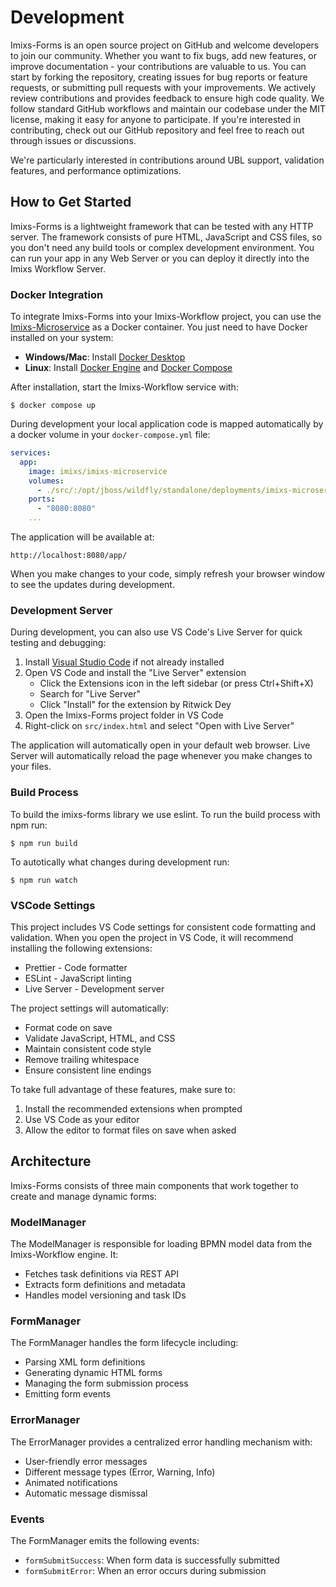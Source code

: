 # Development

Imixs-Forms is an open source project on GitHub and welcome developers to join our community. Whether you want to fix bugs, add new features, or improve documentation - your contributions are valuable to us. You can start by forking the repository, creating issues for bug reports or feature requests, or submitting pull requests with your improvements. We actively review contributions and provides feedback to ensure high code quality. We follow standard GitHub workflows and maintain our codebase under the MIT license, making it easy for anyone to participate. If you're interested in contributing, check out our GitHub repository and feel free to reach out through issues or discussions.

We're particularly interested in contributions around UBL support, validation features, and performance optimizations.

## How to Get Started

Imixs-Forms is a lightweight framework that can be tested with any HTTP server. The framework consists of pure HTML, JavaScript and CSS files, so you don't need any build tools or complex development environment.
You can run your app in any Web Server or you can deploy it directly into the Imixs Workflow Server.

### Docker Integration

To integrate Imixs-Forms into your Imixs-Workflow project, you can use the [Imixs-Microservice](https://github.com/imixs/imixs-microservice/) as a Docker container. You just need to have Docker installed on your system:

-   **Windows/Mac**: Install [Docker Desktop](https://www.docker.com/products/docker-desktop/)
-   **Linux**: Install [Docker Engine](https://docs.docker.com/engine/install/) and [Docker Compose](https://docs.docker.com/compose/install/)

After installation, start the Imixs-Workflow service with:

    $ docker compose up

During development your local application code is mapped automatically by a docker volume in your `docker-compose.yml` file:

```yaml
services:
  app:
    image: imixs/imixs-microservice
    volumes:
      - ./src/:/opt/jboss/wildfly/standalone/deployments/imixs-microservice.war/app/
    ports:
      - "8080:8080"
    ...
```

The application will be available at:

    http://localhost:8080/app/

When you make changes to your code, simply refresh your browser window to see the updates during development.

### Development Server

During development, you can also use VS Code's Live Server for quick testing and debugging:

1. Install [Visual Studio Code](https://code.visualstudio.com/) if not already installed
2. Open VS Code and install the "Live Server" extension
    - Click the Extensions icon in the left sidebar (or press Ctrl+Shift+X)
    - Search for "Live Server"
    - Click "Install" for the extension by Ritwick Dey
3. Open the Imixs-Forms project folder in VS Code
4. Right-click on `src/index.html` and select "Open with Live Server"

The application will automatically open in your default web browser. Live Server will automatically reload the page whenever you make changes to your files.

### Build Process

To build the imixs-forms library we use eslint. To run the build process with npm run:

    $ npm run build

To autotically what changes during development run:

    $ npm run watch

### VSCode Settings

This project includes VS Code settings for consistent code formatting and validation. When you open the project in VS Code, it will recommend installing the following extensions:

-   Prettier - Code formatter
-   ESLint - JavaScript linting
-   Live Server - Development server

The project settings will automatically:

-   Format code on save
-   Validate JavaScript, HTML, and CSS
-   Maintain consistent code style
-   Remove trailing whitespace
-   Ensure consistent line endings

To take full advantage of these features, make sure to:

1. Install the recommended extensions when prompted
2. Use VS Code as your editor
3. Allow the editor to format files on save when asked

## Architecture

Imixs-Forms consists of three main components that work together to create and manage dynamic forms:

### ModelManager

The ModelManager is responsible for loading BPMN model data from the Imixs-Workflow engine. It:

-   Fetches task definitions via REST API
-   Extracts form definitions and metadata
-   Handles model versioning and task IDs

### FormManager

The FormManager handles the form lifecycle including:

-   Parsing XML form definitions
-   Generating dynamic HTML forms
-   Managing the form submission process
-   Emitting form events

### ErrorManager

The ErrorManager provides a centralized error handling mechanism with:

-   User-friendly error messages
-   Different message types (Error, Warning, Info)
-   Animated notifications
-   Automatic message dismissal

### Events

The FormManager emits the following events:

-   `formSubmitSuccess`: When form data is successfully submitted
-   `formSubmitError`: When an error occurs during submission
